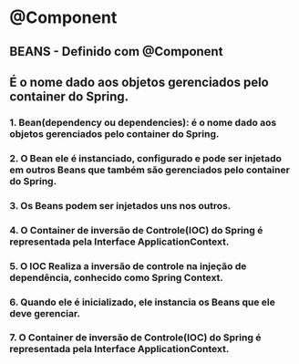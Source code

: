 # @Component
## BEANS - Definido com @Component
## É o nome dado aos objetos gerenciados pelo container do Spring.
### 1. Bean(dependency ou dependencies): é o nome dado aos objetos gerenciados pelo container do Spring.
### 2. O Bean ele é instanciado, configurado e pode ser injetado em outros Beans que também são gerenciados pelo container do Spring.
### 3. Os Beans podem ser injetados uns nos outros.
### 4. O Container de inversão de Controle(IOC) do Spring é representada pela Interface ApplicationContext.
### 5. O IOC Realiza a inversão de controle na injeção de dependência, conhecido como Spring Context.
### 6. Quando ele é inicializado, ele instancia os Beans que ele deve gerenciar.
### 7. O Container de inversão de Controle(IOC) do Spring é representada pela Interface ApplicationContext.
